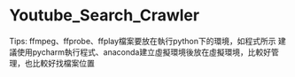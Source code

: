 # Youtube_Search_Crawler

Tips: ffmpeg、ffprobe、ffplay檔案要放在執行python下的環境，如程式所示
建議使用pycharm執行程式、anaconda建立虛擬環境後放在虛擬環境，比較好管理，也比較好找檔案位置
